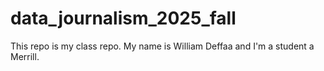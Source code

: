 # data_journalism_2025_fall

This repo is my class repo. My name is William Deffaa and I'm a student a Merrill.